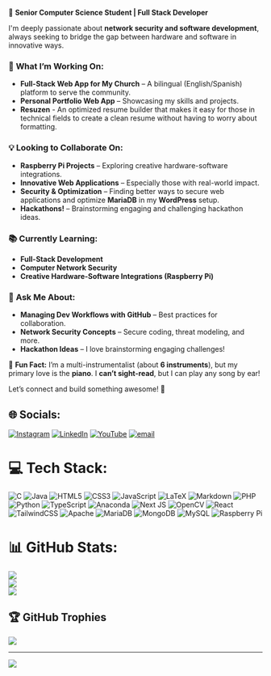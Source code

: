 🚀 **Senior Computer Science Student | Full Stack Developer**  

I'm deeply passionate about **network security and software development**, always seeking to bridge the gap between hardware and software in innovative ways.  

### 🔨 **What I’m Working On:**  
- **Full-Stack Web App for My Church** – A bilingual (English/Spanish) platform to serve the community.  
- **Personal Portfolio Web App** – Showcasing my skills and projects.  
- **Resuzen** - An optimized resume builder that makes it easy for those in technical fields to create a clean resume without having to worry about formatting.

### 💡 **Looking to Collaborate On:**  
- **Raspberry Pi Projects** – Exploring creative hardware-software integrations.  
- **Innovative Web Applications** – Especially those with real-world impact.  
- **Security & Optimization** – Finding better ways to secure web applications and optimize **MariaDB** in my **WordPress** setup.  
- **Hackathons!** – Brainstorming engaging and challenging hackathon ideas.  

### 📚 **Currently Learning:**  
- **Full-Stack Development**
- **Computer Network Security**  
- **Creative Hardware-Software Integrations (Raspberry Pi)**  

### 🎯 **Ask Me About:**  
- **Managing Dev Workflows with GitHub** – Best practices for collaboration.  
- **Network Security Concepts** – Secure coding, threat modeling, and more.  
- **Hackathon Ideas** – I love brainstorming engaging challenges!  

🎵 **Fun Fact:** I’m a multi-instrumentalist (about **6 instruments**), but my primary love is the **piano**. I **can’t sight-read**, but I can play any song by ear!  

Let’s connect and build something awesome! 🚀  

## 🌐 Socials:
[![Instagram](https://img.shields.io/badge/Instagram-%23E4405F.svg?logo=Instagram&logoColor=white)](https://instagram.com/_jonathan.contreras) [![LinkedIn](https://img.shields.io/badge/LinkedIn-%230077B5.svg?logo=linkedin&logoColor=white)](https://linkedin.com/in/jonathanscontreras) [![YouTube](https://img.shields.io/badge/YouTube-%23FF0000.svg?logo=YouTube&logoColor=white)](https://youtube.com/@uhhhjonny) [![email](https://img.shields.io/badge/Email-D14836?logo=gmail&logoColor=white)](mailto:jonathansaulcontreras@gmail.com) 

# 💻 Tech Stack:
![C](https://img.shields.io/badge/c-%2300599C.svg?style=for-the-badge&logo=c&logoColor=white) ![Java](https://img.shields.io/badge/java-%23ED8B00.svg?style=for-the-badge&logo=openjdk&logoColor=white) ![HTML5](https://img.shields.io/badge/html5-%23E34F26.svg?style=for-the-badge&logo=html5&logoColor=white) ![CSS3](https://img.shields.io/badge/css3-%231572B6.svg?style=for-the-badge&logo=css3&logoColor=white) ![JavaScript](https://img.shields.io/badge/javascript-%23323330.svg?style=for-the-badge&logo=javascript&logoColor=%23F7DF1E) ![LaTeX](https://img.shields.io/badge/latex-%23008080.svg?style=for-the-badge&logo=latex&logoColor=white) ![Markdown](https://img.shields.io/badge/markdown-%23000000.svg?style=for-the-badge&logo=markdown&logoColor=white) ![PHP](https://img.shields.io/badge/php-%23777BB4.svg?style=for-the-badge&logo=php&logoColor=white) ![Python](https://img.shields.io/badge/python-3670A0?style=for-the-badge&logo=python&logoColor=ffdd54) ![TypeScript](https://img.shields.io/badge/typescript-%23007ACC.svg?style=for-the-badge&logo=typescript&logoColor=white) ![Anaconda](https://img.shields.io/badge/Anaconda-%2344A833.svg?style=for-the-badge&logo=anaconda&logoColor=white) ![Next JS](https://img.shields.io/badge/Next-black?style=for-the-badge&logo=next.js&logoColor=white) ![OpenCV](https://img.shields.io/badge/opencv-%23white.svg?style=for-the-badge&logo=opencv&logoColor=white) ![React](https://img.shields.io/badge/react-%2320232a.svg?style=for-the-badge&logo=react&logoColor=%2361DAFB) ![TailwindCSS](https://img.shields.io/badge/tailwindcss-%2338B2AC.svg?style=for-the-badge&logo=tailwind-css&logoColor=white) ![Apache](https://img.shields.io/badge/apache-%23D42029.svg?style=for-the-badge&logo=apache&logoColor=white) ![MariaDB](https://img.shields.io/badge/MariaDB-003545?style=for-the-badge&logo=mariadb&logoColor=white) ![MongoDB](https://img.shields.io/badge/MongoDB-%234ea94b.svg?style=for-the-badge&logo=mongodb&logoColor=white) ![MySQL](https://img.shields.io/badge/mysql-4479A1.svg?style=for-the-badge&logo=mysql&logoColor=white) ![Raspberry Pi](https://img.shields.io/badge/-Raspberry_Pi-C51A4A?style=for-the-badge&logo=Raspberry-Pi)
# 📊 GitHub Stats:
![](https://github-readme-stats.vercel.app/api?username=jonathanscontreras&theme=shadow_blue&hide_border=false&include_all_commits=false&count_private=false)<br/>
![](https://github-readme-streak-stats.herokuapp.com/?user=jonathanscontreras&theme=shadow_blue&hide_border=false)<br/>
![](https://github-readme-stats.vercel.app/api/top-langs/?username=jonathanscontreras&theme=shadow_blue&hide_border=false&include_all_commits=true&count_private=true&layout=compact)

## 🏆 GitHub Trophies
![](https://github-profile-trophy.vercel.app/?username=jonathanscontreras&theme=radical&no-frame=false&no-bg=false&margin-w=4)

---
[![](https://visitcount.itsvg.in/api?id=jonathanscontreras&icon=0&color=0)](https://visitcount.itsvg.in)

<!-- Proudly created with GPRM ( https://gprm.itsvg.in ) -->
